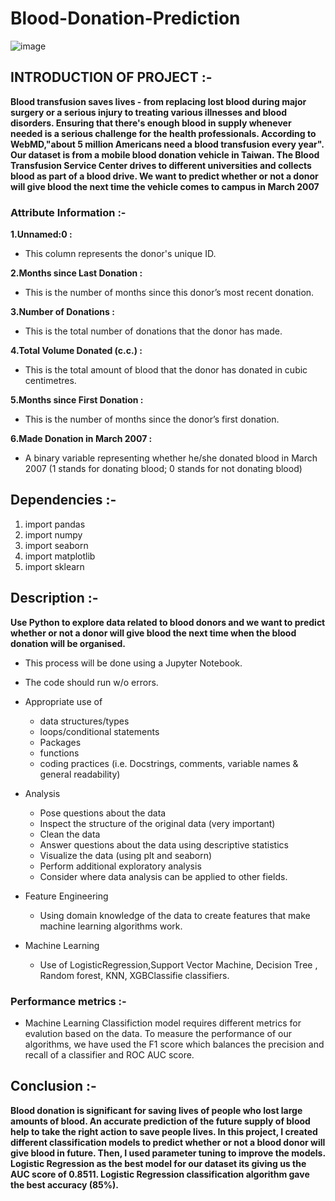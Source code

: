 # Blood-Donation-Prediction
![image](https://github.com/user-attachments/assets/1659228b-6f11-4bd9-a08d-966275261845)

## INTRODUCTION OF PROJECT :-
 **Blood transfusion saves lives - from replacing lost blood during major surgery or a serious injury to treating various illnesses and blood disorders. Ensuring that there's enough blood in supply whenever needed is a serious challenge for the health professionals. According to WebMD,"about 5 million Americans need a blood transfusion every year". Our dataset is from a mobile blood donation vehicle in Taiwan. The Blood Transfusion Service Center drives to different universities and collects blood as part of a blood drive. We want to predict whether or not a donor will give blood the next time the vehicle comes to campus in March 2007**
 ### Attribute Information :-
 **1.Unnamed:0 :** 
  * This column represents the donor's unique ID.


**2.Months since Last Donation :** 
  * This is the number of months since this donor’s most recent donation.


**3.Number of Donations :** 
  * This is the total number of donations that the donor has made.


**4.Total Volume Donated (c.c.) :** 
  * This is the total amount of blood that the donor has donated in cubic centimetres.


**5.Months since First Donation :** 
  * This is the number of months since the donor’s first donation.


**6.Made Donation in March 2007 :** 
  * A binary variable representing whether he/she donated blood in March 2007 (1 stands for                                         donating blood; 0 stands for not donating blood)
## Dependencies :-
1. import pandas
2. import numpy
3. import seaborn
4. import matplotlib
5. import sklearn
## Description :-
**Use Python to explore data related to blood donors and we want to predict whether or not a donor will give blood the next time when the blood donation will be organised.**

  * This process will be done using a Jupyter Notebook.
  * The code should run w/o errors.
  * Appropriate use of
     * data structures/types
     * loops/conditional statements
     * Packages
     * functions
     * coding practices (i.e. Docstrings, comments, variable names & general readability)
     
  * Analysis
     * Pose questions about the data
     * Inspect the structure of the original data (very important)
     * Clean the data
     * Answer questions about the data using descriptive statistics
     * Visualize the data (using plt and seaborn)
     * Perform additional exploratory analysis
     * Consider where data analysis can be applied to other fields.
     
  * Feature Engineering
     * Using domain knowledge of the data to create features that make machine learning algorithms work.
  * Machine Learning
     * Use of LogisticRegression,Support Vector Machine, Decision Tree , Random forest, KNN, XGBClassifie classifiers.
### Performance metrics :-
* Machine Learning Classifiction model requires different metrics for evalution based on the data.
To measure the performance of our algorithms, we have used the F1 score which balances the precision and recall of a classifier and ROC AUC score.
## Conclusion :-
**Blood donation is significant for saving lives of people who lost large amounts of blood. An accurate prediction of the future supply of blood help to take the right action to save people lives. In this project, I created different classification models to predict whether or not a blood donor will give blood in future. Then, I used parameter tuning to improve the models. Logistic Regression as the best model for our dataset its giving us the AUC score of 0.8511. Logistic Regression classification algorithm gave the best accuracy (85%).**


